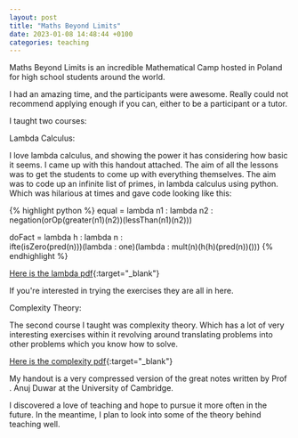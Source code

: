 ```yaml
---
layout: post
title: "Maths Beyond Limits"
date: 2023-01-08 14:48:44 +0100
categories: teaching
---
```


Maths Beyond Limits is an incredible Mathematical Camp hosted in Poland for high school students around the world.


I had an amazing time, and the participants were awesome. Really could not recommend applying enough if you can, either to be a participant or a tutor.


I taught two courses:


Lambda Calculus:

I love lambda calculus, and showing the power it has considering how basic it seems. I came up with this handout attached. The aim of all the lessons was to get the students to come up with everything themselves. The aim was to code up an infinite list of primes, in lambda calculus using python. Which was hilarious at times and gave code looking like this:

{% highlight python %}
equal = lambda n1 : lambda n2 : negation(orOp(greater(n1)(n2))(lessThan(n1)(n2)))


doFact = lambda h : lambda n : \
ifte(isZero(pred(n)))(lambda : one)(lambda : mult(n)(h(h)(pred(n))()))
{% endhighlight %}

[Here is the lambda pdf](/files/MathsBeyondLimits/Lambda.pdf){:target="_blank"}

If you're interested in trying the exercises they are all in here.


Complexity Theory:

The second course I taught was complexity theory. Which has a lot of very interesting exercises within it revolving around translating problems into other problems which you know how to solve.

[Here is the complexity pdf](/files/MathsBeyondLimits/Complexity.pdf){:target="_blank"}

My handout is a very compressed version of the great notes written by Prof . Anuj Duwar at the University of Cambridge.


I discovered a love of teaching and hope to pursue it more often in the future. In the meantime, I plan to look into some of the theory behind teaching well. 